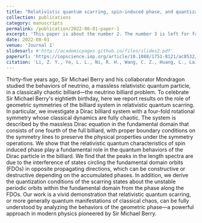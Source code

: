 ```yaml
---
title: "Relativistic quantum scarring, spin-induced phase, and quantization in a symmetric Dirac billiard system2"
collection: publications
category: manuscripts
permalink: /publication/2022-08-01-paper-1
excerpt: 'This paper is about the number 2. The number 3 is left for future work.'
date: 2022-08-01
venue: 'Journal 1'
slidesurl: #'http://academicpages.github.io/files/slides2.pdf'
paperurl: 'https://iopscience.iop.org/article/10.1088/1751-8121/ac8532/meta'
citation: 'Li, Z. Y., Ye, L. L., Ni, R. H., Wang, C. Z., Huang, L., Lai, Y. C., & Grebogi, C. (2022). Relativistic quantum scarring, spin-induced phase, and quantization in a symmetric Dirac billiard system. Journal of Physics A: Mathematical and Theoretical, 55(37), 374003.'
---
```


Thirty-five years ago, Sir Michael Berry and his collaborator Mondragon studied the behaviors of neutrino, a massless relativistic quantum particle, in a classically chaotic billiard—the neutrino billiard problem. To celebrate Sir Michael Berry's eightieth birthday, here we report results on the role of geometric symmetries of the billiard system in relativistic quantum scarring. In particular, we investigate a Dirac billiard system with a four-fold rotational symmetry whose classical dynamics are fully chaotic. The system is described by the massless Dirac equation in the fundamental domain that consists of one fourth of the full billiard, with proper boundary conditions on the symmetry lines to preserve the physical properties under the symmetry operations. We show that the relativistic quantum characteristics of spin induced phase play a fundamental role in the quantum behaviors of the Dirac particle in the billiard. We find that the peaks in the length spectra are due to the interference of states circling the fundamental domain orbits (FDOs) in opposite propagating directions, which can be constructive or destructive depending on the accumulated phases. In addition, we derive the quantization conditions of the scarring states about the unstable periodic orbits within the fundamental domain from the phase along the FDOs. Our work is a vivid demonstration that relativistic quantum scarring, or more generally quantum manifestations of classical chaos, can be fully understood by analyzing the behaviors of the geometric phase—a powerful approach in modern physics pioneered by Sir Michael Berry.
